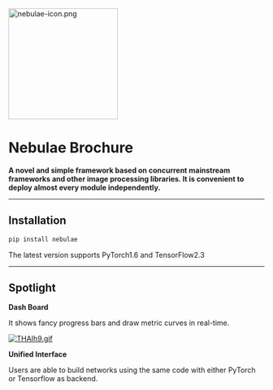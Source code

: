 <img src="https://s4.ax1x.com/2022/01/03/THE0u6.png" alt="nebulae-icon.png" width = "215" height = "219" />

# Nebulae Brochure

**A novel and simple framework based on concurrent mainstream frameworks and other image processing libraries. It is convenient to deploy almost every module independently.**

------

## Installation

```sh
pip install nebulae
```

The latest version supports PyTorch1.6 and TensorFlow2.3


------

## Spotlight

**Dash Board**

It shows fancy progress bars and draw metric curves in real-time.

[![THAIh9.gif](https://s4.ax1x.com/2022/01/03/THAIh9.gif)](https://imgtu.com/i/THAIh9)

**Unified Interface**

Users are able to build networks using the same code with either PyTorch or Tensorflow as backend.
